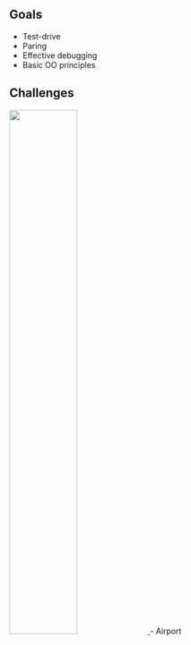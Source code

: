 ## Goals
 - Test-drive
 - Paring
 - Effective debugging
 - Basic OO principles
 ## Challenges
<a href="https://github.com/xavierloos/boris-bikes" target="_blank">
    <img height="aut0" width="49%" src="https://github-readme-stats.vercel.app/api/pin/?username=xavierloos&repo=boris-bikes" />
  </a>
- Airport


